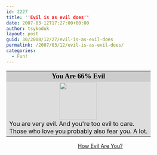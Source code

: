 ```yaml
---
id: 2227
title: ''Evil is as evil does''
date: 2007-03-12T17:27:00+00:00
author: tsykoduk
layout: post
guid: 30/2008/12/27/evil-is-as-evil-does
permalink: /2007/03/12/evil-is-as-evil-does/
categories:
  - Fun!
---
```

<table width=350 align=center border=0 cellspacing=0 cellpadding=2><tr><td bgcolor="#CCCCCC" align=center>
<font face="Georgia, Times New Roman, Times, serif" style='color:black; font-size: 14pt;'>
<strong>You Are 66% Evil</strong>
</font></td></tr>
<tr><td bgcolor="#DDDDDD">
<center><img src="http://images.blogthings.com/howevilareyouquiz/evil-4.jpg" height="100" width="100"></center>
<font color="#000000">
You are very evil. And you're too evil to care.<br />
Those who love you probably also fear you. A lot.
</font></td></tr></table>
<div align="center"><a href="http://www.blogthings.com/howevilareyouquiz/">How Evil Are You?</a></div>